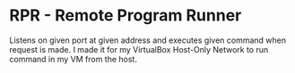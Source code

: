 # RPR - Remote Program Runner

Listens on given port at given address and executes given command when request is made. 
I made it for my VirtualBox Host-Only Network to run command in my VM from the host.